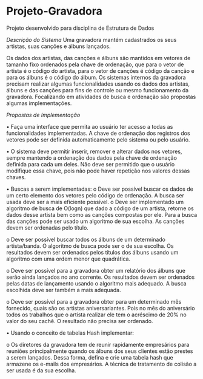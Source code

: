 # Projeto-Gravadora
Projeto desenvolvido para disciplina de Estrutura de Dados

*Descrição do Sistema*
Uma gravadora mantém cadastrados os seus artistas, suas canções e álbuns lançados.

Os dados dos artistas, das canções e álbuns são mantidos em vetores de tamanho fixo ordenados pela chave de ordenação, que para o vetor de artista é o código do artista, para
o vetor de canções é código da canção e para os álbuns é o código do álbum.
Os sistemas internos da gravadora precisam realizar algumas funcionalidades usando os dados dos artistas, álbuns e das canções para fins de controle ou mesmo funcionamento da
gravadora. Focalizando em atividades de busca e ordenação são propostas algumas implementações.

*Propostas de Implementação*

• Faça uma interface que permita ao usuário ter acesso a todas as funcionalidades implementadas. A chave de ordenação dos registros dos vetores pode ser definida automaticamente pelo sistema ou pelo usuário.

• O sistema deve permitir inserir, remover e alterar dados nos vetores, sempre mantendo a ordenação dos dados pela chave de ordenação definida para cada um deles. Não deve ser permitido que o usuário modifique essa chave, pois não pode haver repetição nos valores dessas chaves.

• Buscas a serem implementadas:
  o Deve ser possível buscar os dados de um certo elemento dos vetores pelo
código de ordenação. A busca ser usada deve ser a mais eficiente possível.
o Deve ser implementado um algoritmo de busca de O(logn) que dado a código
de um artista, retorne os dados desse artista bem como as canções compostas
por ele. Para a busca das canções pode ser usado um algoritmo de sua
escolha. As canções devem ser ordenadas pelo título.

  o Deve ser possível buscar todos os álbuns de um determinado artista/banda. O
algoritmo de busca pode ser o de sua escolha. Os resultados devem ser
ordenados pelos títulos dos álbuns usando um algoritmo com uma ordem
menor que quadrática.

  o Deve ser possível para a gravadora obter um relatório dos álbuns que serão
ainda lançados no ano corrente. Os resultados devem ser ordenados pelas
datas de lançamento usando o algoritmo mais adequado. A busca escolhida
deve ser também a mais adequada.

  o Deve ser possível para a gravadora obter para um determinado mês fornecido,
quais são os artistas aniversariantes. Pois no mês do aniversário todos os
trabalhos que o artista realizar ele tem o acréscimo de 20% no valor do seu
cachê. O resultado não precisa ser ordenado.

• Usando o conceito de tabelas Hash implementar:

  o Os diretores da gravadora tem de reunir rapidamente empresários para
reuniões principalmente quando os álbuns dos seus clientes estão prestes a
serem lançados. Dessa forma, defina e crie uma tabela hash que armazene os
e-mails dos empresários. A técnica de tratamento de colisão a ser usada é da
sua escolha. 
